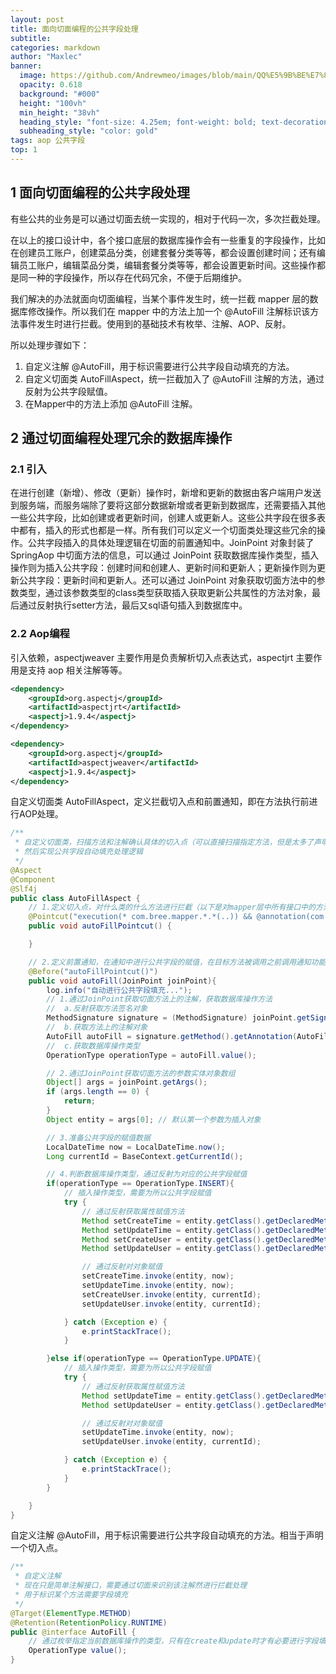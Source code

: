 ```yaml
---
layout: post
title: 面向切面编程的公共字段处理
subtitle: 
categories: markdown
author: "Maxlec"
banner:
  image: https://github.com/Andrewmeo/images/blob/main/QQ%E5%9B%BE%E7%89%8720230504160139.jpg?raw=true
  opacity: 0.618
  background: "#000"
  height: "100vh"
  min_height: "38vh"
  heading_style: "font-size: 4.25em; font-weight: bold; text-decoration: underline"
  subheading_style: "color: gold"
tags: aop 公共字段
top: 1
---
```


## 1 面向切面编程的公共字段处理

有些公共的业务是可以通过切面去统一实现的，相对于代码一次，多次拦截处理。

在以上的接口设计中，各个接口底层的数据库操作会有一些重复的字段操作，比如在创建员工账户，创建菜品分类，创建套餐分类等等，都会设置创建时间；还有编辑员工账户，编辑菜品分类，编辑套餐分类等等，都会设置更新时间。这些操作都是同一种的字段操作，所以存在代码冗余，不便于后期维护。

我们解决的办法就面向切面编程，当某个事件发生时，统一拦截 mapper 层的数据库修改操作。所以我们在 mapper 中的方法上加一个 @AutoFill 注解标识该方法事件发生时进行拦截。使用到的基础技术有枚举、注解、AOP、反射。

所以处理步骤如下：

1. 自定义注解 @AutoFill，用于标识需要进行公共字段自动填充的方法。
2. 自定义切面类 AutoFillAspect，统一拦截加入了 @AutoFill 注解的方法，通过反射为公共字段赋值。
3. 在Mapper中的方法上添加 @AutoFill 注解。

## 2 通过切面编程处理冗余的数据库操作

### 2.1 引入

在进行创建（新增）、修改（更新）操作时，新增和更新的数据由客户端用户发送到服务端，而服务端除了要将这部分数据新增或者更新到数据库，还需要插入其他一些公共字段，比如创建或者更新时间，创建人或更新人。这些公共字段在很多表中都有，插入的形式也都是一样。所有我们可以定义一个切面类处理这些冗余的操作。公共字段插入的具体处理逻辑在切面的前置通知中。JoinPoint 对象封装了 SpringAop 中切面方法的信息，可以通过 JoinPoint 获取数据库操作类型，插入操作则为插入公共字段：创建时间和创建人、更新时间和更新人；更新操作则为更新公共字段：更新时间和更新人。还可以通过 JoinPoint 对象获取切面方法中的参数类型，通过该参数类型的class类型获取插入获取更新公共属性的方法对象，最后通过反射执行setter方法，最后又sql语句插入到数据库中。

### 2.2 Aop编程

引入依赖，aspectjweaver 主要作用是负责解析切入点表达式，aspectjrt 主要作用是支持 aop 相关注解等等。

```xml
<dependency>
    <groupId>org.aspectj</groupId>
    <artifactId>aspectjrt</artifactId>
    <aspectj>1.9.4</aspectj>
</dependency>

<dependency>
    <groupId>org.aspectj</groupId>
    <artifactId>aspectjweaver</artifactId>
    <aspectj>1.9.4</aspectj>
</dependency>
```

自定义切面类 AutoFillAspect，定义拦截切入点和前置通知，即在方法执行前进行AOP处理。

```java
/**
 * 自定义切面类，扫描方法和注解确认具体的切入点（可以直接扫描指定方法，但是太多了声明也麻烦。所以先确认扫描范围mapper，然后通过注解具体到某个方法）
 * 然后实现公共字段自动填充处理逻辑
 */
@Aspect
@Component
@Slf4j
public class AutoFillAspect {
    // 1.定义切入点，对什么类的什么方法进行拦截（以下是对mapper层中所有接口中的方法进行拦截增强）
    @Pointcut("execution(* com.bree.mapper.*.*(..)) && @annotation(com.bree.annotation.AutoFill)")
    public void autoFillPointcut() {

    }

    // 2.定义前置通知，在通知中进行公共字段的赋值，在目标方法被调用之前调用通知功能
    @Before("autoFillPointcut()")
    public void autoFill(JoinPoint joinPoint){
        log.info("自动进行公共字段填充...");
        // 1.通过JoinPoint获取切面方法上的注解，获取数据库操作方法
        //  a.反射获取方法签名对象
        MethodSignature signature = (MethodSignature) joinPoint.getSignature();
        //  b.获取方法上的注解对象
        AutoFill autoFill = signature.getMethod().getAnnotation(AutoFill.class);
        //  c.获取数据库操作类型
        OperationType operationType = autoFill.value();

        // 2.通过JoinPoint获取切面方法的参数实体对象数组
        Object[] args = joinPoint.getArgs();
        if (args.length == 0) {
            return;
        }
        Object entity = args[0]; // 默认第一个参数为插入对象

        // 3.准备公共字段的赋值数据
        LocalDateTime now = LocalDateTime.now();
        Long currentId = BaseContext.getCurrentId();

        // 4.判断数据库操作类型，通过反射为对应的公共字段赋值
        if(operationType == OperationType.INSERT){
            // 插入操作类型，需要为所以公共字段赋值
            try {
                // 通过反射获取属性赋值方法
                Method setCreateTime = entity.getClass().getDeclaredMethod(AutoFillConstant.SET_CREATE_TIME, LocalDateTime.class);
                Method setUpdateTime = entity.getClass().getDeclaredMethod(AutoFillConstant.SET_UPDATE_TIME, LocalDateTime.class);
                Method setCreateUser = entity.getClass().getDeclaredMethod(AutoFillConstant.SET_CREATE_USER, Long.class);
                Method setUpdateUser = entity.getClass().getDeclaredMethod(AutoFillConstant.SET_UPDATE_USER, Long.class);

                // 通过反射对对象赋值
                setCreateTime.invoke(entity, now);
                setUpdateTime.invoke(entity, now);
                setCreateUser.invoke(entity, currentId);
                setUpdateUser.invoke(entity, currentId);

            } catch (Exception e) {
                e.printStackTrace();
            }

        }else if(operationType == OperationType.UPDATE){
            // 插入操作类型，需要为所以公共字段赋值
            try {
                // 通过反射获取属性赋值方法
                Method setUpdateTime = entity.getClass().getDeclaredMethod(AutoFillConstant.SET_UPDATE_TIME, LocalDateTime.class);
                Method setUpdateUser = entity.getClass().getDeclaredMethod(AutoFillConstant.SET_UPDATE_USER, Long.class);

                // 通过反射对对象赋值
                setUpdateTime.invoke(entity, now);
                setUpdateUser.invoke(entity, currentId);

            } catch (Exception e) {
                e.printStackTrace();
            }
        }

    }
}
```

自定义注解 @AutoFill，用于标识需要进行公共字段自动填充的方法。相当于声明一个切入点。

```java
/**
 * 自定义注解
 * 现在只是简单注解接口，需要通过切面来识别该注解然进行拦截处理
 * 用于标识某个方法需要字段填充
 */
@Target(ElementType.METHOD)
@Retention(RetentionPolicy.RUNTIME)
public @interface AutoFill {
    // 通过枚举指定当前数据库操作的类型，只有在create和update时才有必要进行字段填充（只是一种限制手段）
    OperationType value();
}
```